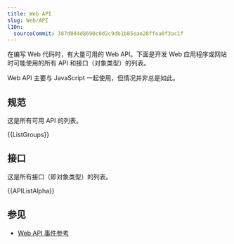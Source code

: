 ```yaml
---
title: Web API
slug: Web/API
l10n:
  sourceCommit: 387d0d4d8690c0d2c9db1b85eae28ffea0f3ac1f
---
```


在编写 Web 代码时，有大量可用的 Web API。下面是开发 Web 应用程序或网站时可能使用的所有 API 和接口（对象类型）的列表。

Web API 主要与 JavaScript 一起使用，但情况并非总是如此。

## 规范

这是所有可用 API 的列表。

{{ListGroups}}

## 接口

这是所有接口（即对象类型）的列表。

{{APIListAlpha}}

## 参见

- [Web API 事件参考](/zh-CN/docs/Web/Events)
